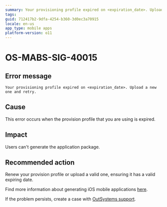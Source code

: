 ```yaml
---
summary: Your provisioning profile expired on <expiration_date>. Upload a new one and retry.
tags:
guid: 712417b2-9dfa-4254-b360-3d0ec3a70915
locale: en-us
app_type: mobile apps
platform-version: o11
---
```


# OS-MABS-SIG-40015

## Error message

`Your provisioning profile expired on <expiration_date>. Upload a new one and retry.`

## Cause

This error occurs when the provision profile that you are using is expired.

## Impact

Users can't generate the application package.

## Recommended action

Renew your provision profile or upload a valid one, ensuring it has a valid expiring date.

Find more information about generating iOS mobile applications [here](https://success.outsystems.com/Documentation/11/Delivering_Mobile_Apps/Generate_and_Distribute_Your_Mobile_App/Generate_and_Publish_Your_Mobile_App_to_the_Mobile_App_Stores/Publish_Your_Mobile_iOS_Application_to_the_Apple_App_Store).

If the problem persists, create a case with [OutSystems support](https://www.outsystems.com/support/portal/open-support-case?ErrorCode=OS-MABS-SIG-40015).
